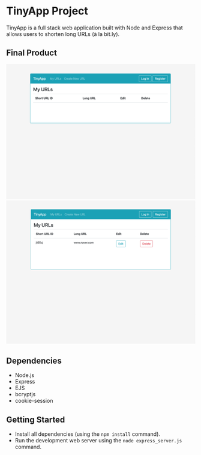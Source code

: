 # TinyApp Project

TinyApp is a full stack web application built with Node and Express that allows users to shorten long URLs (à la bit.ly).

## Final Product

!["screenshot description"](https://github.com/jadenlee0519/tinyapp/blob/main/docs/urls-page.png)
!["screenshot description"](https://github.com/jadenlee0519/tinyapp/blob/main/docs/myURLs-page.png)

## Dependencies

- Node.js
- Express
- EJS
- bcryptjs
- cookie-session

## Getting Started

- Install all dependencies (using the `npm install` command).
- Run the development web server using the `node express_server.js` command.